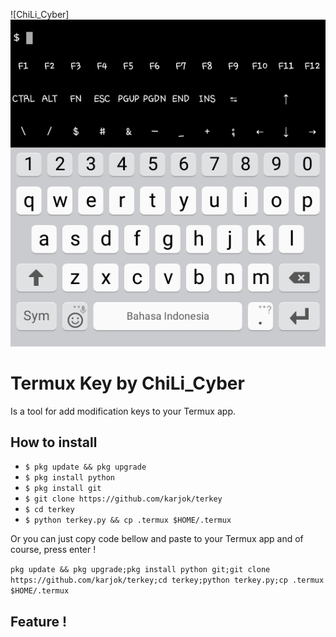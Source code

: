 ![ChiLi_Cyber]
![Termux Key](ss.png)

# Termux Key by ChiLi_Cyber
Is a tool for add modification keys to your Termux app.

## How to install

* `$ pkg update && pkg upgrade`
* `$ pkg install python`
* `$ pkg install git`
* `$ git clone https://github.com/karjok/terkey`
* `$ cd terkey`
* `$ python terkey.py && cp .termux $HOME/.termux`


Or you can just copy code bellow and paste to your Termux app and of course, press enter !

```pkg update && pkg upgrade;pkg install python git;git clone https://github.com/karjok/terkey;cd terkey;python terkey.py;cp .termux $HOME/.termux```

## Feature !